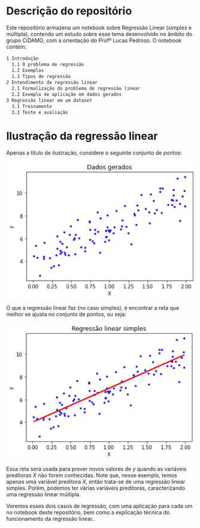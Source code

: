 # Descrição do repositório

Este repositório armazena um notebook sobre Regressão Linear (simples e múltipla), contendo um estudo sobre esse tema desenvolvido no âmbito do grupo CiDAMO, com a orientação do Profº Lucas Pedroso. O notebook contém:

```
1 Introdução
  1.1 O problema de regressão
  1.2 Exemplos
  1.3 Tipos de regressão
2 Entendimento da regressão linear
  2.1 Formalização do problema de regressão linear
  2.2 Exemplo de aplicação em dados gerados
3 Regressão linear em um dataset
  3.1 Treinamento
  3.2 Teste e avaliação
```

# Ilustração da regressão linear

Apenas a título de ilustração, considere o seguinte conjunto de pontos:

![Dados gerados](imagens/dados_gerados.png "Dados gerados para a regressão linear")

O que a regressão linear faz (no caso simples), é encontrar a reta que melhor se ajusta no conjunto de pontos, ou seja:

![Modelo de regressão linear simples](imagens/regressao_linear_simples.png "Modelo de regressão linear simples")

Essa reta será usada para prever novos valores de *y* quando as variáveis preditoras *X* não forem conhecidas. Note que, nesse exemplo, temos apenas uma variável preditora *X*, então trata-se de uma regressão linear simples. Porém, podemos ter várias variáveis preditoras, caracterizando uma regressão linear múltipla.

Veremos esses dois casos de regressão, com uma aplicação para cada um no notebook deste repositório, bem como a explicação técnica do funcionamento da regressão linear..
